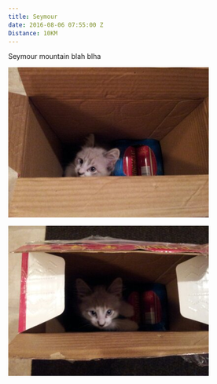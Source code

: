 ```yaml
---
title: Seymour
date: 2016-08-06 07:55:00 Z
Distance: 10KM
---
```


Seymour mountain blah blha

![1335332486543.jpg](/uploads/1335332486543.jpg)

![1335332438884.jpg](/uploads/1335332438884.jpg)